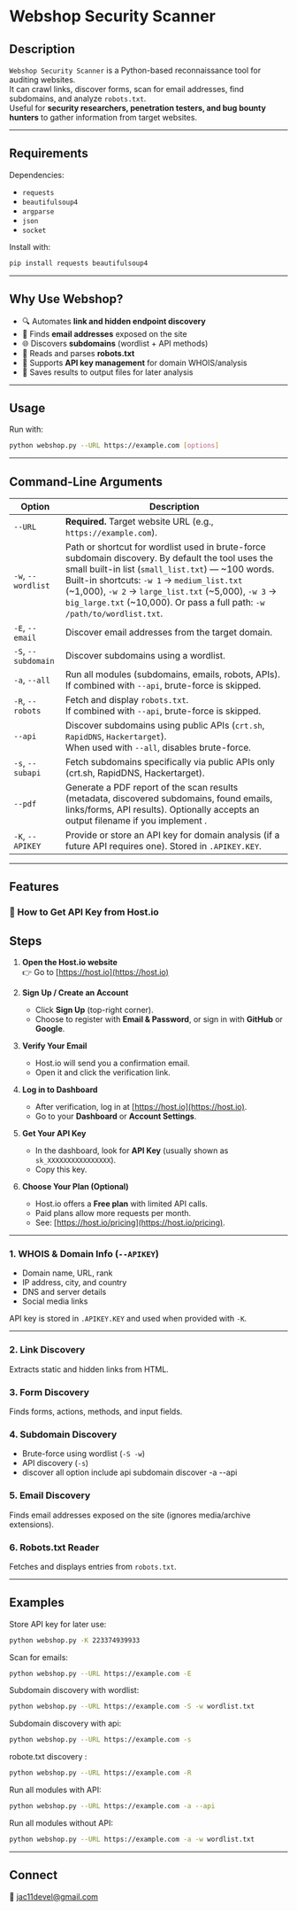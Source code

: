 # Webshop Security Scanner

## Description
`Webshop Security Scanner` is a Python-based reconnaissance tool for auditing websites.  
It can crawl links, discover forms, scan for email addresses, find subdomains, and analyze `robots.txt`.  
Useful for **security researchers, penetration testers, and bug bounty hunters** to gather information from target websites.

---

## Requirements

Dependencies:

- `requests`
- `beautifulsoup4`
- `argparse`
- `json`
- `socket`

Install with:

```bash
pip install requests beautifulsoup4
```

---

## Why Use Webshop?
- 🔍 Automates **link and hidden endpoint discovery**  
- 📨 Finds **email addresses** exposed on the site  
- 🌐 Discovers **subdomains** (wordlist + API methods)  
- 🤖 Reads and parses **robots.txt**  
- 🔑 Supports **API key management** for domain WHOIS/analysis  
- 📂 Saves results to output files for later analysis  

---

## Usage

Run with:

```bash
python webshop.py --URL https://example.com [options]
```

---

## Command-Line Arguments
| Option              | Description                                                           |
|---------------------|-----------------------------------------------------------------------|
| `--URL`             | **Required.** Target website URL (e.g., `https://example.com`).       |
| `-w`, `--wordlist`  | Path or shortcut for wordlist used in brute-force subdomain discovery. By default the tool uses the small built-in list (`small_list.txt`) — ~100 words. Built-in shortcuts: `-w 1` → `medium_list.txt` (~1,000), `-w 2` → `large_list.txt` (~5,000), `-w 3` → `big_large.txt` (~10,000). Or pass a full path: `-w /path/to/wordlist.txt`. |
| `-E`, `--email`     | Discover email addresses from the target domain.                      |
| `-S`, `--subdomain` | Discover subdomains using a wordlist.                                 |
| `-a`, `--all`       | Run all modules (subdomains, emails, robots, APIs). <br>If combined with `--api`, brute-force is skipped. |
| `-R`, `--robots`    | Fetch and display `robots.txt`. <br>If combined with `--api`, brute-force is skipped. |
| `--api`             | Discover subdomains using public APIs (`crt.sh`, `RapidDNS`, `Hackertarget`). <br>When used with `--all`, disables brute-force. |
| `-s`, `--subapi`    | Fetch subdomains specifically via public APIs only (crt.sh, RapidDNS, Hackertarget). |
| `--pdf`             | Generate a PDF report of the scan results (metadata, discovered subdomains, found emails, links/forms, API results). Optionally accepts an output filename if you implement . |
| `-K`, `--APIKEY`    | Provide or store an API key for domain analysis (if a future API requires one). Stored in `.APIKEY.KEY`. |

---

## Features
###  🔑 How to Get API Key from Host.io

## Steps

1. **Open the Host.io website**  
   👉 Go to [https://host.io](https://host.io)

2. **Sign Up / Create an Account**  
   - Click **Sign Up** (top-right corner).  
   - Choose to register with **Email & Password**, or sign in with **GitHub** or **Google**.  

3. **Verify Your Email**  
   - Host.io will send you a confirmation email.  
   - Open it and click the verification link.  

4. **Log in to Dashboard**  
   - After verification, log in at [https://host.io](https://host.io).  
   - Go to your **Dashboard** or **Account Settings**.  

5. **Get Your API Key**  
   - In the dashboard, look for **API Key** (usually shown as `sk_XXXXXXXXXXXXXXXX`).  
   - Copy this key.  

6. **Choose Your Plan (Optional)**  
   - Host.io offers a **Free plan** with limited API calls.  
   - Paid plans allow more requests per month.  
   - See: [https://host.io/pricing](https://host.io/pricing).  

---

### 1. WHOIS & Domain Info (`--APIKEY`)
- Domain name, URL, rank  
- IP address, city, and country  
- DNS and server details  
- Social media links  

API key is stored in `.APIKEY.KEY` and used when provided with `-K`.

---

### 2. Link Discovery
Extracts static and hidden links from HTML.

### 3. Form Discovery
Finds forms, actions, methods, and input fields.

### 4. Subdomain Discovery
- Brute-force using wordlist (`-S -w`)  
- API discovery (`-s`)
- discover all option include api subdomain discover -a --api

### 5. Email Discovery
Finds email addresses exposed on the site (ignores media/archive extensions).

### 6. Robots.txt Reader
Fetches and displays entries from `robots.txt`.

---

## Examples

Store API key for later use:
```bash
python webshop.py -K 223374939933
```
Scan for emails:
```bash
python webshop.py --URL https://example.com -E
```

Subdomain discovery with wordlist:
```bash
python webshop.py --URL https://example.com -S -w wordlist.txt
```


Subdomain discovery with api:
```bash
python webshop.py --URL https://example.com -s 
```


robote.txt  discovery :
```bash
python webshop.py --URL https://example.com -R
```


Run all modules with API:
```bash
python webshop.py --URL https://example.com -a --api
```

Run all modules without API:
```bash
python webshop.py --URL https://example.com -a -w wordlist.txt
```

---

## Connect
📧 jac11devel@gmail.com
